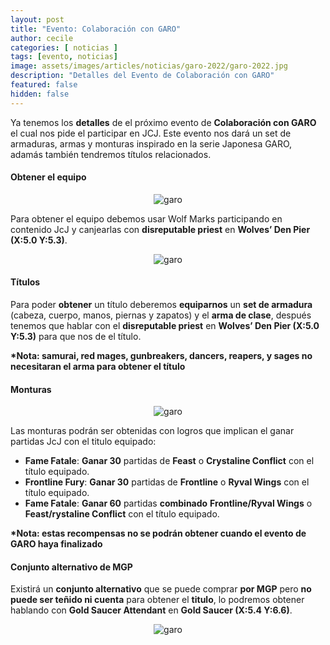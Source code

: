 ```yaml
---
layout: post
title: "Evento: Colaboración con GARO"
author: cecile
categories: [ noticias ]
tags: [evento, noticias]
image: assets/images/articles/noticias/garo-2022/garo-2022.jpg
description: "Detalles del Evento de Colaboración con GARO"
featured: false
hidden: false
---
```


Ya tenemos los **detalles** de el próximo evento de **Colaboración con GARO** el cual nos pide el participar en JCJ. Este evento nos dará un set de armaduras, armas y monturas inspirado en la serie Japonesa GARO, adamás también tendremos títulos relacionados.

#### Obtener el equipo

<p align="center"><img src="{{ site.baseurl }}/assets/images/articles/noticias/garo-2022/garo1.jpg" alt="garo"/></p>


Para obtener el equipo debemos usar Wolf Marks participando en contenido JcJ y canjearlas con **disreputable priest** en **Wolves’ Den Pier (X:5.0 Y:5.3)**.

<p align="center"><img src="{{ site.baseurl }}/assets/images/articles/noticias/garo-2022/garo2.png" alt="garo"/></p>

#### Títulos

Para poder **obtener** un título deberemos **equiparnos** un **set de armadura** (cabeza, cuerpo, manos, piernas y zapatos) y el **arma de clase**, después tenemos que hablar con el **disreputable priest** en **Wolves’ Den Pier (X:5.0 Y:5.3)** para que nos de el título.

**\*Nota:  samurai, red mages, gunbreakers, dancers, reapers, y sages no necesitaran el arma para obtener el título**

#### Monturas

<p align="center"><img src="{{ site.baseurl }}/assets/images/articles/noticias/garo-2022/garo3.jpg" alt="garo"/></p>

Las monturas podrán ser obtenidas con logros que implican el ganar partidas JcJ con el titulo equipado:

- **Fame Fatale**: **Ganar 30** partidas de **Feast** o **Crystaline Conflict** con el título equipado.
- **Frontline Fury**: **Ganar 30** partidas de **Frontline** o **Ryval Wings** con el título equipado.
- **Fame Fatale**: **Ganar 60** partidas **combinado** **Frontline/Ryval Wings** o **Feast/rystaline Conflict** con el título equipado.

**\*Nota: estas recompensas no se podrán obtener cuando el evento de GARO haya finalizado**

#### Conjunto alternativo de MGP

Existirá un **conjunto alternativo** que se puede comprar **por MGP** pero **no puede ser teñido ni cuenta** para obtener el **titulo**, lo podremos obtener hablando con **Gold Saucer Attendant** en **Gold Saucer (X:5.4 Y:6.6)**.

<p align="center"><img src="{{ site.baseurl }}/assets/images/articles/noticias/garo-2022/garo4.png" alt="garo"/></p>